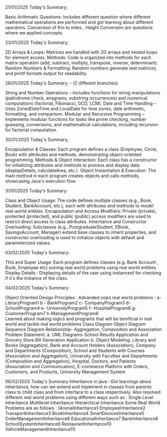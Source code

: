 21/01/2025 Today's Summary;

Basic Arithmatic Questions: Includes different question where different mathematical operations are performed and got learning about different operators.
Conversion of Km to miles , Height Conversion are questions where we applied concepts.


23/01/2025 Today's Summary;

2D Arrays & Loops: Matrices are handled with 2D arrays and nested loops for element access.
Methods: Code is organized into methods for each matrix operation (add, subtract, multiply, transpose, inverse, determinant).
Random Numbers & Formatting: Random numbers generate test matrices, and printf formats output for readability.

28/01/2025 Today's Summary; - (2 different branches)

String and Number Operations – Includes functions for string manipulations (palindrome check, anagrams, substring occurrences) and numerical computations (factorial, Fibonacci, GCD, LCM).
Date and Time Handling – Uses ZonedDateTime and LocalDate for time zones, date arithmetic, formatting, and comparison.
Modular and Recursive Programming – Implements modular functions for tasks like prime checking, number guessing, conversions, and mathematical calculations, including recursion for factorial computation.

30/01/2025 Today's Summary;

Encapsulation & Classes: Each program defines a class (Employee, Circle, Book) with attributes and methods, demonstrating object-oriented programming.
Methods & Object Interaction: Each class has a constructor for initializing attributes and methods to process and display data (displayDetails, calculateArea, etc.).
Object Instantiation & Execution: The main method in each program creates objects and calls methods, showcasing Java's execution flow.

31/01/2025 Today's Summary:

Class and Object Usage: The code defines multiple classes (e.g., Book, Student, BankAccount, etc.), each with attributes and methods to model real-world entities.
Encapsulation and Access Modifiers: Private (private), protected (protected), and public (public) access modifiers are used to restrict direct access to class attributes.
Inheritance and Constructor Overloading: Subclasses (e.g., PostgraduateStudent, EBook, SavingsAccount, Manager) extend base classes to inherit properties, and constructor overloading is used to initialize objects with default and parameterized values.

03/02/2025 Today's Summary:

This and Super Usage: Each program defines classes (e.g. Bank Account , Book, Employee etc) solving real world problems using real world entities.
Display Details : Displaying details of the user using instanceof for checking if it's the instance of the class.

04/02/2025 Today's Summary:

Object Oriented Design Principles : Advanded oops real world problems : a- LibraryProgram1 b - BankProgram2 c- CompanyProgram3 d- SchoolProgram4 e- UniversityProgram5 f- HospitalProgram6 g- CustomerProgram7 h-ManagementProgram8    
Learned about making logics and programs that will be benificial in real world and tackle real world problems
Class Diagram
Object Diagram
Sequence Diagram
Relationship- Aggregation, Composition and Association
Problem Statement: a. UML Diagrams-School Results Application and Grocery Store Bill Generation Application b. Object Modeling: Library and Books (Aggregation), Bank and Account Holders (Association), Company and Departments (Composition), School and Students with Courses (Association and Aggregation), University with Faculties and Departments (Composition and Aggregation), Hospital, Doctors, and Patients (Association and Communication), E-commerce Platform with Orders, Customers, and Products, University Management System


06/02/2025 Today's Summary
Inheritance in java : Got learnings about inheritance, how can we extend and implement in classes from parents class to child class and from interface to a class respectively. Also resolved different real world problems using different ways such as : 
Single Level Inheritance
 Multilevel Inheritance
 Hierarchical Inheritance
Some Real World Problems are as follows : (AnimalInheritance1 EmployeeInheritance2 TransportInheritance3 BookInheritance4 SmartDevicesInheritance5 OrderManagementInheritance6 EducationalInheritance7 BankInheritance8 SchoolSystemInheritance9 RestaurantInheritance10 VehicleManagementInheritance11)



